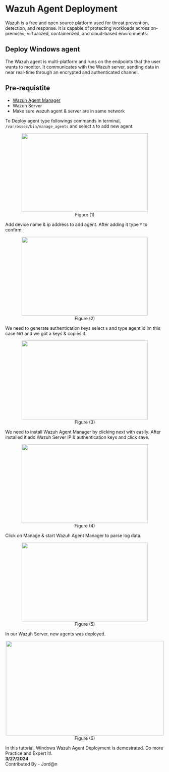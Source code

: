 # Wazuh Agent Deployment
Wazuh is a free and open source platform used for threat prevention, detection, and response. It is capable of protecting workloads across on-premises, virtualized, containerized, and cloud-based environments.

## Deploy Windows agent
The Wazuh agent is multi-platform and runs on the endpoints that the user wants to monitor. It communicates with the Wazuh server, sending data in near real-time through an encrypted and authenticated channel.

## Pre-requistite
-  [Wazuh Agent Manager](https://documentation.wazuh.com/current/installation-guide/wazuh-agent/wazuh-agent-package-windows.html)
-  Wazuh Server
-  Make sure wazuh agent & server are in same network

To Deploy agent type followings commands in terminal, ``` /var/ossec/bin/manage_agents ``` and select ``` A ``` to add new agent.
<p align="center"><img src="https://github.com/AungZayMyo/Wazuh/assets/154745254/9b3c0ca0-a57a-41a5-879a-8aa9058d4c80" width="400px" height="250px"><br>Figure (1) </p>

Add device name & ip address to add agent. After adding it type ``` Y ``` to confirm.
<p align="center"><img src="https://github.com/AungZayMyo/Wazuh/assets/154745254/2bff8296-b2a9-4cbd-b6fc-13906b51db62" width="400px" height="250px"><br>Figure (2) </p>

We need to generate authentication keys select ``` E ``` and type agent id im this case ``` 003 ``` and we got a keys & copies it.
<p align="center"><img src="https://github.com/AungZayMyo/Wazuh/assets/154745254/13bdbdad-29b7-42d5-945b-3dfd62eca408" width="400px" height="250px"><br>Figure (3) </p>

We need to install Wazuh Agent Manager by clicking next with easily. After installed it add Wazuh Server IP & authentication keys and click save.
<p align="center"><img src="https://github.com/AungZayMyo/Wazuh/assets/154745254/681d7f09-831b-4ff0-ad52-d51afb198b77" width="400px" height="250px"><br>Figure (4) </p>

Click on Manage & start Wazuh Agent Manager to parse log data.
<p align="center"><img src="https://github.com/AungZayMyo/Wazuh/assets/154745254/6e9f0795-5296-4f31-b924-6825c38ef8b2" width="400px" height="250px"><br>Figure (5) </p>

In our Wazuh Server, new agents was deployed.
<p align="center"><img src="https://github.com/AungZayMyo/Wazuh/assets/154745254/a24becbe-90d3-4617-8e5f-c1b079ef2ba9" width="500px" height="300px"><br>Figure (6) </p>

In this tutorial, Windows Wazuh Agent Deployment is demostrated. Do more Practice and Expert it!. <br>
**3/27/2024** <br>
Contributed By - Jord@n
